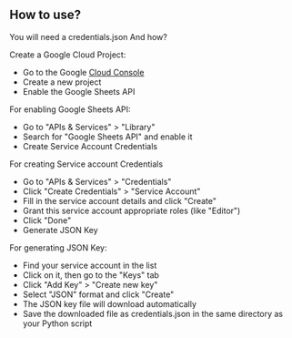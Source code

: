 ## How to use?

You will need a credentials.json
And how?

Create a Google Cloud Project:

- Go to the Google [Cloud Console](https://console.cloud.google.com)
- Create a new project
- Enable the Google Sheets API

For enabling Google Sheets API:

- Go to "APIs & Services" > "Library"
- Search for "Google Sheets API" and enable it
- Create Service Account Credentials

For creating Service account Credentials
- Go to "APIs & Services" > "Credentials"
- Click "Create Credentials" > "Service Account"
- Fill in the service account details and click "Create"
- Grant this service account appropriate roles (like "Editor")
- Click "Done"
- Generate JSON Key

For generating JSON Key:
- Find your service account in the list
- Click on it, then go to the "Keys" tab
- Click "Add Key" > "Create new key"
- Select "JSON" format and click "Create"
- The JSON key file will download automatically
- Save the downloaded file as credentials.json in the same directory as your Python script




